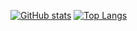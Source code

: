 <!--
**IgorAnohin/IgorAnohin** is a ✨ _special_ ✨ repository because its `README.md` (this file) appears on your GitHub profile.

Here are some ideas to get you started:

- 🔭 I’m currently working on ...
- 🌱 I’m currently learning ...
- 👯 I’m looking to collaborate on ...
- 🤔 I’m looking for help with ...
- 💬 Ask me about ...
- 📫 How to reach me: ...
- 😄 Pronouns: ...
- ⚡ Fun fact: ...

-->

[![GitHub stats](https://github-readme-stats.vercel.app/api?username=IgorAnohin)](https://github.com/anuraghazra/github-readme-stats)
[![Top Langs](https://github-readme-stats.vercel.app/api/top-langs/?username=IgorAnohin&layout=compact)](https://github.com/anuraghazra/github-readme-stats)
